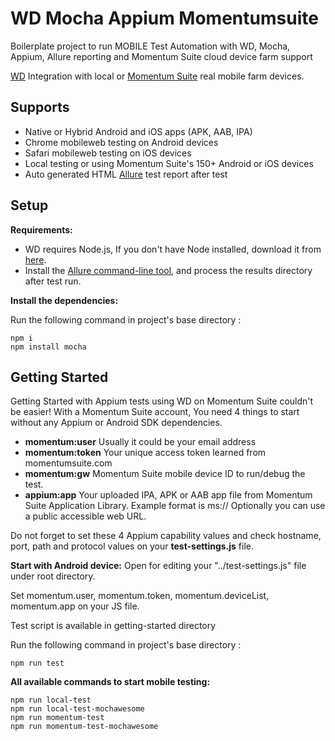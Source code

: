 # WD Mocha Appium Momentumsuite
Boilerplate project to run MOBILE Test Automation with WD, Mocha, Appium, Allure reporting and Momentum Suite cloud device farm support

[WD](https://github.com/admc/wd) Integration with local or [Momentum Suite](https://www.momentumsuite.com/) real mobile farm devices.

## Supports
  * Native or Hybrid Android and iOS apps (APK, AAB, IPA)
  * Chrome mobileweb testing on Android devices
  * Safari mobileweb testing on iOS devices
  * Local testing or using Momentum Suite's 150+ Android or iOS devices
  * Auto generated HTML [Allure](https://docs.qameta.io/allure/) test report after test

## Setup

**Requirements:**

* WD requires Node.js, If you don't have Node installed, download it from [here](https://nodejs.org/en/).
* Install the [Allure command-line tool](https://www.npmjs.com/package/allure-commandline), and process the results directory after test run.

**Install the dependencies:**

Run the following command in project's base directory :
```
npm i
npm install mocha
```

## Getting Started
Getting Started with Appium tests using WD on Momentum Suite couldn't be easier!
With a Momentum Suite account, You need 4 things to start without any Appium or Android SDK dependencies.
  * **momentum:user** Usually it could be your email address
  * **momentum:token** Your unique access token learned from momentumsuite.com
  * **momentum:gw** Momentum Suite mobile device ID to run/debug the test.
  * **appium:app** Your uploaded IPA, APK or AAB app file from Momentum Suite Application Library. Example format is ms://<hashed-app-id> Optionally you can use a public accessible web URL.
 
 Do not forget to set these 4 Appium capability values and check hostname, port, path and protocol values on your **test-settings.js** file.
  
**Start with Android device:**
 Open for editing your "../test-settings.js" file under root directory.
 
 Set momentum.user, momentum.token, momentum.deviceList, momentum.app on your JS file.
 
 Test script is available in getting-started directory
 
 Run the following command in project's base directory :
```
npm run test
```
 
 **All available commands to start mobile testing:**
 ```
 npm run local-test
 npm run local-test-mochawesome
 npm run momentum-test
 npm run momentum-test-mochawesome
```
